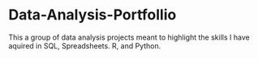 # Data-Analysis-Portfollio

This a group of data analysis projects meant to highlight the skills I have aquired in SQL, Spreadsheets. R, and Python.
